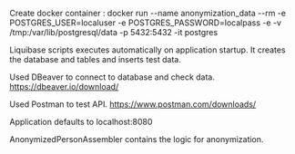 Create docker container : 
docker run --name anonymization_data --rm -e POSTGRES_USER=localuser -e POSTGRES_PASSWORD=localpass 
-e -v /tmp:/var/lib/postgresql/data -p 5432:5432 -it postgres

Liquibase scripts executes automatically on application startup. It creates the database and tables and inserts test data.

Used DBeaver to connect to database and check data. https://dbeaver.io/download/

Used Postman to test API. https://www.postman.com/downloads/

Application defaults to localhost:8080

AnonymizedPersonAssembler contains the logic for anonymization.


